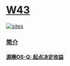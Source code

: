 ﻿# [W43](https://github.com/OS-Q/W43)

[![sites](http://182.61.61.133/link/resources/OSQ.png)](http://www.OS-Q.com)
### [简介](http://WWW.OS-Q.COM/W43)


#### [源圈OS-Q: 起点决定收益](http://www.OS-Q.com)
